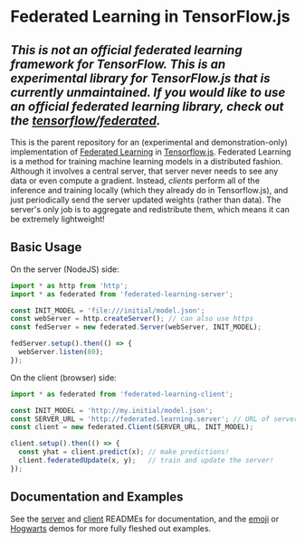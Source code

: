 # Federated Learning in TensorFlow.js

## *This is not an official federated learning framework for TensorFlow. This is an experimental library for TensorFlow.js that is currently ***unmaintained***. If you would like to use an official federated learning library, check out the [tensorflow/federated](https://github.com/tensorflow/federated).*

This is the parent repository for an (experimental and demonstration-only)
implementation of [Federated
Learning](https://ai.googleblog.com/2017/04/federated-learning-collaborative.html)
in [Tensorflow.js](https://js.tensorflow.org/). Federated Learning is a
method for training machine learning models in a distributed fashion.
Although it involves a central server, that server never needs to see any
data or even compute a gradient. Instead, _clients_ perform all of the
inference and training locally (which they already do in Tensorflow.js), and
just periodically send the server updated weights (rather than data). The
server's only job is to aggregate and redistribute them, which means it can
be extremely lightweight!

## Basic Usage

On the server (NodeJS) side:

```js
import * as http from 'http';
import * as federated from 'federated-learning-server';

const INIT_MODEL = 'file:///initial/model.json';
const webServer = http.createServer(); // can also use https
const fedServer = new federated.Server(webServer, INIT_MODEL);

fedServer.setup().then(() => {
  webServer.listen(80);
});
```

On the client (browser) side:

```js
import * as federated from 'federated-learning-client';

const INIT_MODEL = 'http://my.initial/model.json';
const SERVER_URL = 'http://federated.learning.server'; // URL of server above
const client = new federated.Client(SERVER_URL, INIT_MODEL);

client.setup().then(() => {
  const yhat = client.predict(x); // make predictions!
  client.federatedUpdate(x, y);   // train and update the server!
});
```

## Documentation and Examples

See the [server](./src/server) and [client](./src/client)
READMEs for documentation, and the [emoji](./demo/emoji_hunt) or
[Hogwarts](./demo/audio) demos for more fully fleshed out examples.
